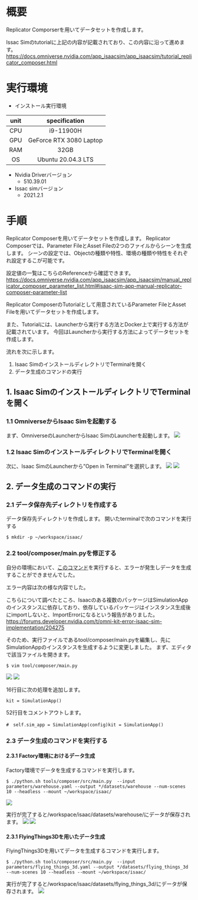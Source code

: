 # 概要
Replicator Comporserを用いてデータセットを作成します。

Issac Simのtutorialに上記の内容が記載されており、この内容に沿って進めます。
https://docs.omniverse.nvidia.com/app_isaacsim/app_isaacsim/tutorial_replicator_composer.html

# 実行環境

- インストール実行環境

| unit       |       specification | 
|:-----------------:|:------------------:|
| CPU         | i9-11900H |  
| GPU         | GeForce RTX 3080 Laptop|  
| RAM         | 32GB | 
| OS         | Ubuntu 20.04.3 LTS  |

- Nvidia Driverバージョン
   - 510.39.01
- Issac simバージョン
   - 2021.2.1


# 手順
Replicator Composerを用いてデータセットを作成します。
Replicator Composerでは、Parameter FileとAsset Fileの2つのファイルからシーンを生成します。
シーンの設定では、Objectの種類や特性、環境の種類や特性をそれぞれ設定するこが可能です。

設定値の一覧はこちらのReferenceから確認できます。
https://docs.omniverse.nvidia.com/app_isaacsim/app_isaacsim/manual_replicator_composer_parameter_list.html#isaac-sim-app-manual-replicator-composer-parameter-list

Replicator ComposerのTutorialとして用意されているParameter FileとAsset Fileを用いてデータセットを作成します。

また、Tutorialには、Launcherから実行する方法とDocker上で実行する方法が記載されています。
今回はLauncherから実行する方法によってデータセットを作成します。

流れを次に示します。

1. Isaac SimのインストールディレクトリでTerminalを開く
2. データ生成のコマンドの実行

## 1. Isaac SimのインストールディレクトリでTerminalを開く
### 1.1 OmniverseからIsaac Simを起動する
まず、OmniverseのLauncherからIsaac SimのLauncherを起動します。
![](https://storage.googleapis.com/zenn-user-upload/76d79bb8e0c2-20220416.png)

### 1.2 Isaac SimのインストールディレクトリでTerminalを開く
次に、Isaac SimのLauncherから”Open in Terminal”を選択します。
![](https://storage.googleapis.com/zenn-user-upload/55559222f3ed-20220416.png)
![](https://storage.googleapis.com/zenn-user-upload/e82f87680383-20220416.png)

## 2. データ生成のコマンドの実行
### 2.1 データ保存先ディレクトリを作成する
データ保存先ディレクトリを作成します。
開いたterminalで次のコマンドを実行する

~~~ bash:shell
$ mkdir -p ~/workspace/isaac/
~~~

### 2.2 tool/composer/main.pyを修正する
自分の環境において、[このコマンド](https://docs.omniverse.nvidia.com/app_isaacsim/app_isaacsim/tutorial_replicator_composer.html#sample-input-parameterizations)を実行すると、エラーが発生しデータを生成することができませんでした。

エラー内容は次の様な内容でした。

こちらについて調べたところ、Isaacのある複数のパッケージはSimulationAppのインスタンスに依存しており、依存しているパッケージはインスタンス生成後にimportしないと、ImportErrorになるという報告がありました。
https://forums.developer.nvidia.com/t/omni-kit-error-isaac-sim-implementation/204275

そのため、実行ファイルであるtool/composer/main.pyを編集し、先にSimulationAppのインスタンスを生成するように変更しました。
まず、エディタで該当ファイルを開きます。

~~~ bash:shell
$ vim tool/composer/main.py
~~~
![](https://storage.googleapis.com/zenn-user-upload/e22516d0d11d-20220416.png)
![](https://storage.googleapis.com/zenn-user-upload/ff6e2ec6c50d-20220416.png)

16行目に次の処理を追加します。
~~~ Python:Python
kit = SimulationApp()
~~~

52行目をコメントアウトします。
~~~ Python:Python
#　self.sim_app = SimulationApp(config)kit = SimulationApp()
~~~

### 2.3 データ生成のコマンドを実行する
#### 2.3.1 Factory環境におけるデータ生成
Factory環境でデータを生成するコマンドを実行します。

~~~ bash:shell
$ ./python.sh tools/composer/src/main.py  --input parameters/warehouse.yaml --output */datasets/warehouse --num-scenes 10 --headless --mount ~/workspace/isaac/
~~~
![](https://storage.googleapis.com/zenn-user-upload/c1b32d38b85f-20220416.png)

実行が完了すると/workspace/isaac/datasets/warehouse/にデータが保存されます。
![](https://storage.googleapis.com/zenn-user-upload/750bebc2bda5-20220416.png)
![](https://storage.googleapis.com/zenn-user-upload/69c76eba0ad3-20220416.png)

#### 2.3.1  FlyingThings3Dを用いたデータ生成
 FlyingThings3Dを用いてデータを生成するコマンドを実行します。

~~~ bash:shell
$ ./python.sh tools/composer/src/main.py  --input parameters/flying_things_3d.yaml --output */datasets/flying_things_3d --num-scenes 10 --headless --mount ~/workspace/isaac/
~~~

実行が完了すると/workspace/isaac/datasets/flying_things_3d/にデータが保存されます。
![](https://storage.googleapis.com/zenn-user-upload/a856e68baf1c-20220416.png)

